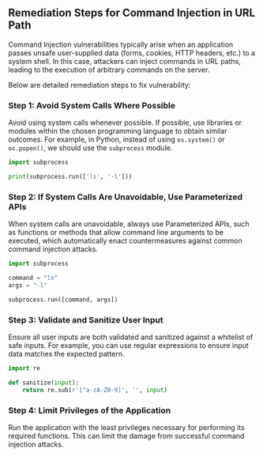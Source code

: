 

## Remediation Steps for Command Injection in URL Path

Command Injection vulnerabilities typically arise when an application passes unsafe user-supplied data (forms, cookies, HTTP headers, etc.) to a system shell. In this case, attackers can inject commands in URL paths, leading to the execution of arbitrary commands on the server.

Below are detailed remediation steps to fix vulnerability:

### Step 1: Avoid System Calls Where Possible

Avoid using system calls whenever possible. If possible, use libraries or modules within the chosen programming language to obtain similar outcomes. For example, in Python, instead of using `os.system()` or `os.popen()`, we should use the `subprocess` module.

```python
import subprocess

print(subprocess.run(['ls', '-l']))
```

### Step 2: If System Calls Are Unavoidable, Use Parameterized APIs

When system calls are unavoidable, always use Parameterized APIs, such as functions or methods that allow command line arguments to be executed, which automatically enact countermeasures against common command injection attacks.

```python
import subprocess

command = "ls"
args = "-l"

subprocess.run([command, args])
```

### Step 3: Validate and Sanitize User Input

Ensure all user inputs are both validated and sanitized against a whitelist of safe inputs. For example, you can use regular expressions to ensure input data matches the expected pattern.

```python
import re

def sanitize(input):
    return re.sub(r'[^a-zA-Z0-9]', '', input)
```

### Step 4: Limit Privileges of the Application

Run the application with the least privileges necessary for performing its required functions. This can limit the damage from successful command injection attacks.